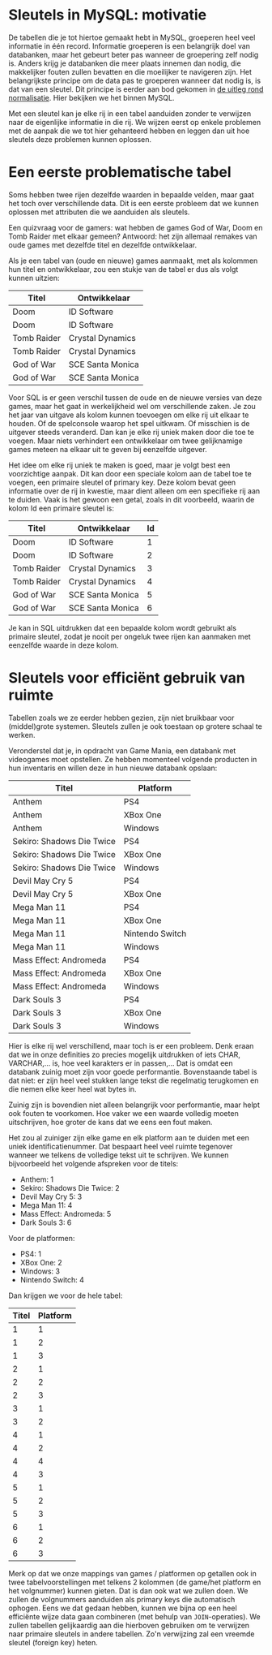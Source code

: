 # Sleutels in MySQL: motivatie
De tabellen die je tot hiertoe gemaakt hebt in MySQL, groeperen heel veel informatie in één record.
Informatie groeperen is een belangrijk doel van databanken, maar het gebeurt beter pas wanneer de groepering zelf nodig is.
Anders krijg je databanken die meer plaats innemen dan nodig, die makkelijker fouten zullen bevatten en die moeilijker te navigeren zijn.
Het belangrijkste principe om de data pas te groeperen wanneer dat nodig is, is dat van een sleutel.
Dit principe is eerder aan bod gekomen in [de uitleg rond normalisatie](../../normaliseren/README.md).
Hier bekijken we het binnen MySQL.

Met een sleutel kan je elke rij in een tabel aanduiden zonder te verwijzen naar de eigenlijke informatie in die rij.
We wijzen eerst op enkele problemen met de aanpak die we tot hier gehanteerd hebben en leggen dan uit hoe sleutels deze problemen kunnen oplossen.

# Een eerste problematische tabel
Soms hebben twee rijen dezelfde waarden in bepaalde velden, maar gaat het toch over verschillende data.
Dit is een eerste probleem dat we kunnen oplossen met attributen die we aanduiden als sleutels.

Een quizvraag voor de gamers: wat hebben de games God of War, Doom en Tomb Raider met elkaar gemeen?
Antwoord: het zijn allemaal remakes van oude games met dezelfde titel en dezelfde ontwikkelaar.

Als je een tabel van (oude en nieuwe) games aanmaakt, met als kolommen hun titel en ontwikkelaar, zou een stukje van de tabel er dus als volgt kunnen uitzien:

| Titel | Ontwikkelaar |
|-------|--------------|
| Doom | ID Software |
| Doom | ID Software |
| Tomb Raider | Crystal Dynamics |
| Tomb Raider | Crystal Dynamics |
| God of War | SCE Santa Monica |
| God of War | SCE Santa Monica |

Voor SQL is er geen verschil tussen de oude en de nieuwe versies van deze games, maar het gaat in werkelijkheid wel om verschillende zaken.
Je zou het jaar van uitgave als kolom kunnen toevoegen om elke rij uit elkaar te houden.
Of de spelconsole waarop het spel uitkwam.
Of misschien is de uitgever steeds veranderd.
Dan kan je elke rij uniek maken door die toe te voegen.
Maar niets verhindert een ontwikkelaar om twee gelijknamige games meteen na elkaar uit te geven bij eenzelfde uitgever.

Het idee om elke rij uniek te maken is goed, maar je volgt best een voorzichtige aanpak.
Dit kan door een speciale kolom aan de tabel toe te voegen, een primaire sleutel of primary key.
Deze kolom bevat geen informatie over de rij in kwestie, maar dient alleen om een specifieke rij aan te duiden.
Vaak is het gewoon een getal, zoals in dit voorbeeld, waarin de kolom Id een primaire sleutel is:

| Titel | Ontwikkelaar | Id |
|-------|--------------|----|
| Doom | ID Software | 1 |
| Doom | ID Software | 2 |
| Tomb Raider | Crystal Dynamics | 3 |
| Tomb Raider | Crystal Dynamics | 4 |
| God of War | SCE Santa Monica | 5 |
| God of War | SCE Santa Monica | 6 |

Je kan in SQL uitdrukken dat een bepaalde kolom wordt gebruikt als primaire sleutel, zodat je nooit per ongeluk twee rijen kan aanmaken met eenzelfde waarde in deze kolom.

# Sleutels voor efficiënt gebruik van ruimte

Tabellen zoals we ze eerder hebben gezien, zijn niet bruikbaar voor (middel)grote systemen.
Sleutels zullen je ook toestaan op grotere schaal te werken.

Veronderstel dat je, in opdracht van Game Mania, een databank met videogames moet opstellen.
Ze hebben momenteel volgende producten in hun inventaris en willen deze in hun nieuwe databank opslaan:

| Titel | Platform |
|-------|----------|
| Anthem | PS4 |
| Anthem | XBox One |
| Anthem | Windows |
| Sekiro: Shadows Die Twice | PS4 |
| Sekiro: Shadows Die Twice | XBox One |
| Sekiro: Shadows Die Twice | Windows |
| Devil May Cry 5 | PS4 |
| Devil May Cry 5 | XBox One |
| Mega Man 11 | PS4 |
| Mega Man 11 | XBox One |
| Mega Man 11 | Nintendo Switch |
| Mega Man 11 | Windows |
| Mass Effect: Andromeda | PS4 |
| Mass Effect: Andromeda | XBox One |
| Mass Effect: Andromeda | Windows |
| Dark Souls 3 | PS4 |
| Dark Souls 3 | XBox One |
| Dark Souls 3 | Windows |

Hier is elke rij wel verschillend, maar toch is er een probleem.
Denk eraan dat we in onze definities zo precies mogelijk uitdrukken of iets CHAR, VARCHAR,... is, hoe veel karakters er in passen,...
Dat is omdat een databank zuinig moet zijn voor goede performantie.
Bovenstaande tabel is dat niet: er zijn heel veel stukken lange tekst die regelmatig terugkomen en die nemen elke keer heel wat bytes in.

Zuinig zijn is bovendien niet alleen belangrijk voor performantie, maar helpt ook fouten te voorkomen.
Hoe vaker we een waarde volledig moeten uitschrijven, hoe groter de kans dat we eens een fout maken.

Het zou al zuiniger zijn elke game en elk platform aan te duiden met een uniek identificatienummer. Dat bespaart heel veel ruimte tegenover wanneer we telkens de volledige tekst uit te schrijven.
We kunnen bijvoorbeeld het volgende afspreken voor de titels:

* Anthem: 1
* Sekiro: Shadows Die Twice: 2
* Devil May Cry 5: 3
* Mega Man 11: 4
* Mass Effect: Andromeda: 5
* Dark Souls 3: 6

Voor de platformen:

* PS4: 1
* XBox One: 2
* Windows: 3
* Nintendo Switch: 4

Dan krijgen we voor de hele tabel:

| Titel | Platform |
|-------|----------|
| 1 | 1 |
| 1 | 2 |
| 1 | 3 |
| 2 | 1 |
| 2 | 2 |
| 2 | 3 |
| 3 | 1 |
| 3 | 2 |
| 4 | 1 |
| 4 | 2 |
| 4 | 4 |
| 4 | 3 |
| 5 | 1 |
| 5 | 2 |
| 5 | 3 |
| 6 | 1 |
| 6 | 2 |
| 6 | 3 |

Merk op dat we onze mappings van games / platformen op getallen ook in twee tabelvoorstellingen met telkens 2 kolommen (de game/het platform en het volgnummer) kunnen gieten.
Dat is dan ook wat we zullen doen.
We zullen de volgnummers aanduiden als primary keys die automatisch ophogen.
Eens we dat gedaan hebben, kunnen we bijna op een heel efficiënte wijze data gaan combineren (met behulp van `JOIN`-operaties).
We zullen tabellen gelijkaardig aan die hierboven gebruiken om te verwijzen naar primaire sleutels in andere tabellen.
Zo'n verwijzing zal een vreemde sleutel (foreign key) heten.
